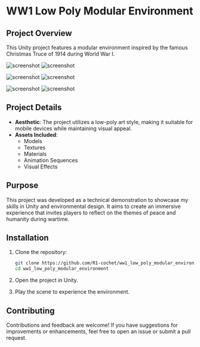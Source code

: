 # WW1 Low Poly Modular Environment

## Project Overview

This Unity project features a modular environment inspired by the famous Christmas Truce of 1914 during World War I.

![screenshot](https://imgur.com/gPZTsEf.jpg)
![screenshot](https://imgur.com/clyUilE.jpg)

![screenshot](https://imgur.com/Ywx1dFb.jpg)
![screenshot](https://imgur.com/VzObN0t.jpg)

![screenshot](https://imgur.com/KbRTWN5.jpg)
![screenshot](https://imgur.com/gORtCtl.jpg)



## Project Details

- **Aesthetic**: The project utilizes a low-poly art style, making it suitable for mobile devices while maintaining visual appeal.
- **Assets Included**: 
  - Models
  - Textures
  - Materials
  - Animation Sequences
  - Visual Effects

## Purpose

This project was developed as a technical demonstration to showcase my skills in Unity and environmental design. It aims to create an immersive experience that invites players to reflect on the themes of peace and humanity during wartime.

## Installation

1. Clone the repository:
   ```bash
   git clone https://github.com/R1-cochet/ww1_low_poly_modular_environment.git
   cd ww1_low_poly_modular_environment

2. Open the project in Unity.

3. Play the scene to experience the environment.

## Contributing

Contributions and feedback are welcome! If you have suggestions for improvements or enhancements, feel free to open an issue or submit a pull request.
